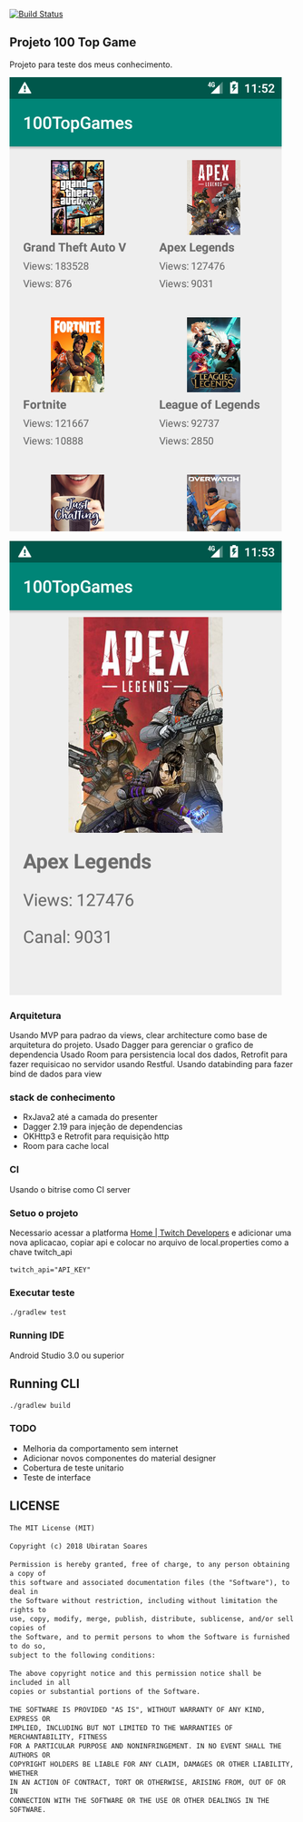 [![Build Status](https://app.bitrise.io/app/8cf60b9ca019878e/status.svg?token=y0L_3dh4Ox9ADKMKJsZ7jw)](https://app.bitrise.io/app/8cf60b9ca019878e)

## Projeto 100 Top Game
Projeto para teste dos meus conhecimento.

![Screenshot_1553050352.png](screenshoot/image_list.png)

![Screenshot_1553050435.png](screenshoot/image_detail.png)

### Arquitetura
Usando MVP para padrao da views, clear architecture como base de arquitetura do projeto.
Usado Dagger para gerenciar o grafico de dependencia
Usado Room para persistencia local dos dados, Retrofit para fazer requisicao no servidor usando Restful.
Usando databinding para fazer bind de dados para view

### stack de conhecimento
- RxJava2 até a camada do presenter
- Dagger 2.19 para injeção de dependencias
- OKHttp3 e Retrofit para requisição http
- Room para cache local

### CI
Usando o bitrise como CI server

### Setuo o projeto
Necessario acessar a platforma [Home \| Twitch Developers](https://dev.twitch.tv/) e adicionar uma nova aplicacao, copiar api e colocar no arquivo de local.properties como a chave twitch_api

```
twitch_api="API_KEY"
```

### Executar teste

```
./gradlew test
```
### Running IDE
Android Studio 3.0 ou superior

## Running CLI
```
./gradlew build
```

### TODO 
* Melhoria da comportamento sem internet
* Adicionar novos componentes do material designer 
* Cobertura de teste unitario
* Teste de interface


## LICENSE

```
The MIT License (MIT)

Copyright (c) 2018 Ubiratan Soares

Permission is hereby granted, free of charge, to any person obtaining a copy of
this software and associated documentation files (the "Software"), to deal in
the Software without restriction, including without limitation the rights to
use, copy, modify, merge, publish, distribute, sublicense, and/or sell copies of
the Software, and to permit persons to whom the Software is furnished to do so,
subject to the following conditions:

The above copyright notice and this permission notice shall be included in all
copies or substantial portions of the Software.

THE SOFTWARE IS PROVIDED "AS IS", WITHOUT WARRANTY OF ANY KIND, EXPRESS OR
IMPLIED, INCLUDING BUT NOT LIMITED TO THE WARRANTIES OF MERCHANTABILITY, FITNESS
FOR A PARTICULAR PURPOSE AND NONINFRINGEMENT. IN NO EVENT SHALL THE AUTHORS OR
COPYRIGHT HOLDERS BE LIABLE FOR ANY CLAIM, DAMAGES OR OTHER LIABILITY, WHETHER
IN AN ACTION OF CONTRACT, TORT OR OTHERWISE, ARISING FROM, OUT OF OR IN
CONNECTION WITH THE SOFTWARE OR THE USE OR OTHER DEALINGS IN THE SOFTWARE.
```

